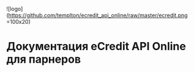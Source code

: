 ![logo](https://github.com/templton/ecredit_api_online/raw/master/ecredit.png =100x20)
# Документация eCredit API Online для парнеров
